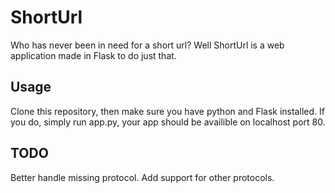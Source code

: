 # ShortUrl  

Who has never been in need for a short url? Well ShortUrl is a web application made in Flask to do just that.  

## Usage  

Clone this repository, then make sure you have python and Flask installed. If you do, simply run app.py, your app should be availible on localhost port 80.  

## TODO  

Better handle missing protocol. Add support for other protocols.  

